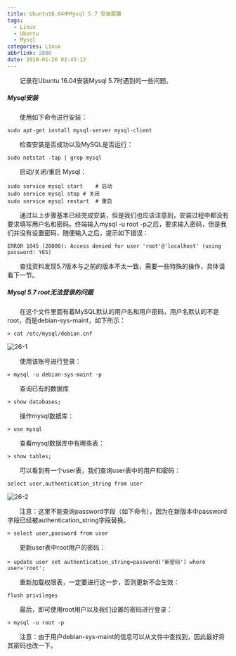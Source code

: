 ```yaml
---
title: Ubuntu16.04中Mysql 5.7 安装配置
tags:
  - Linux
  - Ubuntu
  - Mysql
categories: Linux
abbrlink: 2800
date: 2018-01-26 02:45:12
---
```


　　记录在Ubuntu 16.04安装Mysql 5.7时遇到的一些问题。

<!--more-->

##### Mysql安装

　　使用如下命令进行安装：

```
sudo apt-get install mysql-server mysql-client
```

　　检查安装是否成功以及MySQL是否运行：

```
sudo netstat -tap | grep mysql
```

　　启动/关闭/重启 Mysql：

```
sudo service mysql start    # 启动
sudo service mysql stop # 关闭
sudo service mysql restart  # 重启
```

　　通过以上步骤基本已经完成安装，但是我们也应该注意到，安装过程中都没有要求填写用户名和密码。终端输入mysql -u root -p之后，要求输入密码，但是我们并没有设置密码，随便输入之后，提示如下错误：

```
ERROR 1045 (28000): Access denied for user 'root'@'localhost' (using password: YES)
```

　　查找资料发现5.7版本与之前的版本不太一致，需要一些特殊的操作，具体请看下一节。

##### Mysql 5.7 root无法登录的问题

　　在这个文件里面有着MySQL默认的用户名和用户密码，用户名默认的不是root，而是debian-sys-maint，如下所示：

```
> cat /etc/mysql/debian.cnf 
```

![26-1](http://ohe7ixo05.bkt.clouddn.com/2018/1/26-1.png)

　　使用该账号进行登录：

```
> mysql -u debian-sys-maint -p
```

　　查询已有的数据库

```
> show databases;
```

　　操作mysql数据库：

```
> use mysql
```

　　查看mysql数据库中有哪些表：

```
> show tables;
```

　　可以看到有一个user表，我们查询user表中的用户和密码：

```
select user,authentication_string from user
```

![26-2](http://ohe7ixo05.bkt.clouddn.com/2018/1/26-2.png)

　　注意：这里不能查询password字段（如下命令），因为在新版本中password字段已经被authentication_string字段替换。

```
> select user,password from user
```

　　更新user表中root用户的密码：

```
> update user set authentication_string=password('新密码') where user='root';
```

　　重新加载权限表，一定要进行这一步，否则更新不会生效：

```
flush privileges
```

　　最后，即可使用root用户以及我们设置的密码进行登录：

```
> mysql -u root -p

```

　　注意：由于用户debian-sys-maint的信息可以从文件中查找到，因此最好将其密码也改一下。